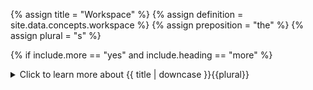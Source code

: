 <!--------------------------------------------- TITLE AND DEFINITION starts -->

{% assign title = "Workspace" %}
{% assign definition = site.data.concepts.workspace %}
{% assign preposition = "the" %}
{% assign plural = "s" %}

<!--------------------------------------------- TITLE AND DEFINITION ends -->

{% if include.more == "yes" and include.heading == "more" %}
<details class='detailsCollapsible'><summary class='nobr'>Click to learn more about {{ title | downcase }}{{plural}}
</summary>
{% endif %}

{% if include.heading != "" and include.heading != "more" %}
{{include.heading}} {{title}}
{% endif %}

{% if include.icon != "no" %} 

{% if include.table == "yes" and include.icon != "no" %}
<table class='definitionTable'><tr><td>
{% endif %}

<img src='images/icons/{{include.icon}}{{ title | downcase | replace: " ", "-" }}.png' />

{% if include.table == "yes" and include.icon != "no" %}
</td><td>
{% endif %}

{% endif %}

{% if include.definition == "bold" %}
<strong>{{ definition }}</strong>
{% else %}
{% if include.definition != "no" %}
{{ definition }}
{% endif %}
{% endif %}

{% if include.table == "yes" and include.icon != "no" %}
</td></tr></table>
{% endif %}

{% if include.more == "yes" and include.content == "more" and include.heading != "more" %}
<details class='detailsCollapsible'><summary class='nobr'>Click to learn more about {{ title | downcase }}{{plural}}
</summary>
{% endif %}

{% if include.content != "no" %}

<!--------------------------------------------- CONTENT starts -->

The workspace contains:
 
* The <a data-toggle="tooltip" data-original-title="{{site.data.crypto_ecosystem.crypto_ecosystem}}">crypto ecosystem</a>,  the <a data-toggle="tooltip" data-original-title="{{site.data.charting_space.charting_space}}">charting space</a>, and the <a data-toggle="tooltip" data-original-title="{{site.data.network.network}}">network</a> <a data-toggle="tooltip" data-original-title="{{site.data.concepts.hierarchy}}">hierarchies</a> with all of their <a data-toggle="tooltip" data-original-title="{{site.data.concepts.node}}">nodes</a>.

* <a data-toggle="tooltip" data-original-title="{{site.data.data_mine.data_mine}}">Data mines</a>, <a data-toggle="tooltip" data-original-title="{{site.data.trading_system.trading_system}}">trading systems</a>, and <a data-toggle="tooltip" data-original-title="{{site.data.super_scripts.super_scripts}}">super scripts</a> created by the user, including clones of those types of hierarchies that may ship with the system. 

* Nodes that may be floating around detached from hierarchies.

* Information regarding the physical position and status of all nodes within the design space, even those detached from the hierarchies.
 
The workspace is not part of any of the hierarchies; instead, it contains them. 

<!--------------------------------------------- CONTENT ends -->

{% endif %}

{% if include.more == "yes" and include.extended == "more" and include.content != "more" and include.heading != "more" %}
<details class='detailsCollapsible'><summary class='nobr'>Click to learn more about {{ title | downcase }}{{plural}}
</summary>
{% endif %}

{% if include.extended != "no" %}

<!--------------------------------------------- EXTENDED starts -->

The workspace is saved at the browser level automatically every 60 seconds. You may save it manually using the following hot-key combination: <kbd>Ctrl or &#8984;</kbd> + <kbd>Shift</kbd> + <kbd>S</kbd>.

{% include note.html content="Users may manage multiple workspaces, but only one workspace may be loaded in the system at any point." %}

{% include tip.html content="Backing up your workspace is the best way to store this information on disk and have it ready to be restored should you ever need to go back to a previous version. You should back up your workspace once in a while so that you can go back to past versions or recover from the occasional crash too. Also, backups allow you to switch seamlessly from one workspace to another workspace." %}

{% include important.html content="Changes made to data mines, trading systems and super scripts shipping with the system may not be saved at the workspace level. If you wish to modify those hierarchies and use them in such modified versions, you need to clone them and modify the clone instead. To do this successfully, you need to learn more about [backups](suite-backups.html) and [clones](suite-clones.html)." %}

{{include.heading}}## Configuring the Workspace

Select *Configure Workspace* on the menu to access the configuration.

```
{ 
"includeDataMines": ["Masters", "Sparta", "TradingEngines"],
"includeTradingSystems": ["Sparta-WHB-BTC-USDT", "Masters-WHB-ETH-USDT", "Sparta-BRR-BTC-USDT"],
"includeSuperScripts": ["Masters"]
 }
 ```

 * ```includeDataMines``` determines which data mines shall be included in the design space, other than those you may have created. Data mines may be loaded from the ```Data-Mines``` folder in the root of the Superalgos installation.

 * ```includeTradingSystems``` determines which trading systems shall be included in the design space, other than those you may have created. Trading systems may be loaded from the ```Trading-Systems``` folder in the root of the Superalgos installation.

 * ```includeSuperScripts``` determines which super scripts shall be included in the design space, other than those you may have created. Super scripts may be loaded from the ```Super-Scripts``` folder in the root of the Superalgos installation.

<!--------------------------------------------- EXTENDED ends -->

{% endif %}

{% if include.more == "yes" %}
</details>
{% endif %}